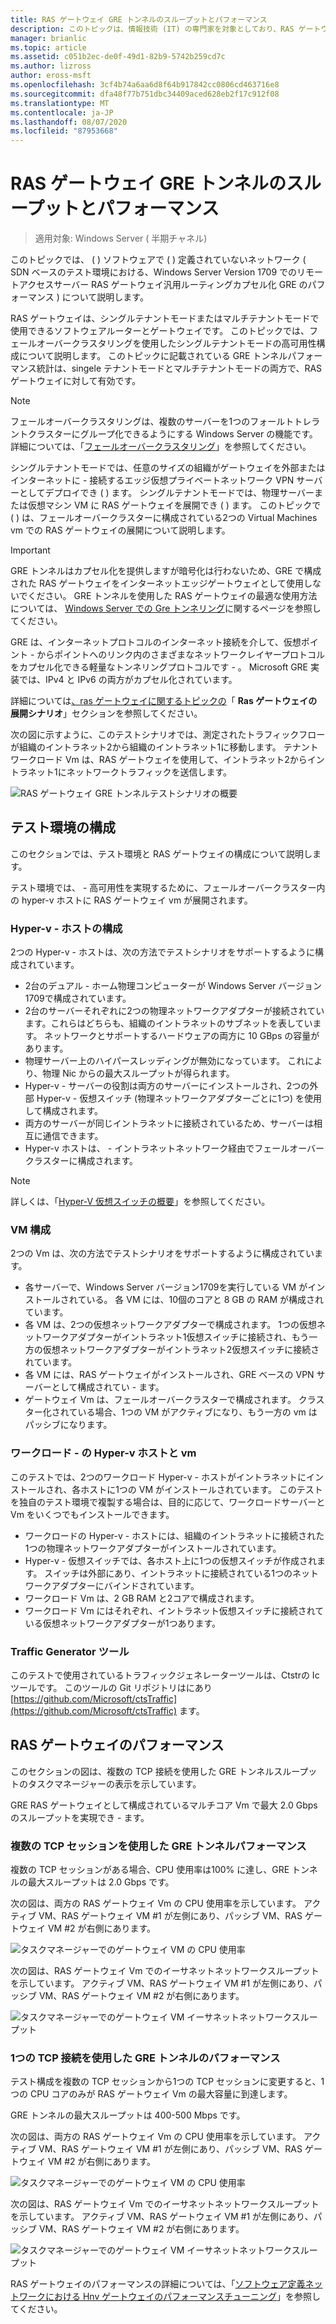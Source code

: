 ```yaml
---
title: RAS ゲートウェイ GRE トンネルのスループットとパフォーマンス
description: このトピックは、情報技術 (IT) の専門家を対象としており、RAS ゲートウェイの汎用ルーティングカプセル化 (GRE) トンネルに関するスループットパフォーマンス情報を提供します。
manager: brianlic
ms.topic: article
ms.assetid: c051b2ec-de0f-49d1-82b9-5742b259cd7c
ms.author: lizross
author: eross-msft
ms.openlocfilehash: 3cf4b74a6aa6d8f64b917842cc0806cd463716e8
ms.sourcegitcommit: dfa48f77b751dbc34409aced628eb2f17c912f08
ms.translationtype: MT
ms.contentlocale: ja-JP
ms.lasthandoff: 08/07/2020
ms.locfileid: "87953668"
---
```

# <a name="ras-gateway-gre-tunnel-throughput-and-performance"></a>RAS ゲートウェイ GRE トンネルのスループットとパフォーマンス

>適用対象: Windows Server \( 半期チャネル\)

このトピックでは、 \( \) ソフトウェアで \( \) 定義されていないネットワーク \( SDN ベースのテスト環境における、Windows Server Version 1709 でのリモートアクセスサーバー RAS ゲートウェイ汎用ルーティングカプセル化 GRE のパフォーマンス \) について説明します。

RAS ゲートウェイは、シングルテナントモードまたはマルチテナントモードで使用できるソフトウェアルーターとゲートウェイです。 このトピックでは、フェールオーバークラスタリングを使用したシングルテナントモードの高可用性構成について説明します。 このトピックに記載されている GRE トンネルパフォーマンス統計は、singele テナントモードとマルチテナントモードの両方で、RAS ゲートウェイに対して有効です。

>[!NOTE]
>フェールオーバークラスタリングは、複数のサーバーを1つのフォールトトレラントクラスターにグループ化できるようにする Windows Server の機能です。 詳細については、「[フェールオーバークラスタリング](../../../failover-clustering/failover-clustering-overview.md)」を参照してください。

シングルテナントモードでは、任意のサイズの組織がゲートウェイを外部またはインターネットに \- 接続するエッジ仮想プライベートネットワーク VPN サーバーとしてデプロイでき \( \) ます。 シングルテナントモードでは、物理サーバーまたは仮想マシン VM に RAS ゲートウェイを展開でき \( \) ます。 このトピックで \( \) は、フェールオーバークラスターに構成されている2つの Virtual Machines vm での RAS ゲートウェイの展開について説明します。

>[!IMPORTANT]
>GRE トンネルはカプセル化を提供しますが暗号化は行わないため、GRE で構成された RAS ゲートウェイをインターネットエッジゲートウェイとして使用しないでください。 GRE トンネルを使用した RAS ゲートウェイの最適な使用方法については、 [Windows Server での Gre トンネリング](gre-tunneling-windows-server.md)に関するページを参照してください。

GRE は、インターネットプロトコルのインターネット接続を介して、仮想ポイント \- からポイントへのリンク内のさまざまなネットワークレイヤープロトコルをカプセル化できる軽量なトンネリングプロトコルです \- 。 Microsoft GRE 実装では、IPv4 と IPv6 の両方がカプセル化されています。

詳細については[、ras ゲートウェイに関するトピックの](./ras-gateway.md#bkmk_deploy)「 **Ras ゲートウェイの展開シナリオ**」セクションを参照してください。

次の図に示すように、このテストシナリオでは、測定されたトラフィックフローが組織のイントラネット2から組織のイントラネット1に移動します。 テナントワークロード Vm は、RAS ゲートウェイを使用して、イントラネット2からイントラネット1にネットワークトラフィックを送信します。

![RAS ゲートウェイ GRE トンネルテストシナリオの概要](../../media/GRE-Tunnel-Perf/Gre-Infrastructure.jpg)

## <a name="test-environment-configuration"></a>テスト環境の構成

このセクションでは、テスト環境と RAS ゲートウェイの構成について説明します。

テスト環境では、 \- 高可用性を実現するために、フェールオーバークラスター内の hyper-v ホストに RAS ゲートウェイ vm が展開されます。

### <a name="hyper-v-host-configuration"></a>Hyper-v \- ホストの構成

2つの Hyper-v \- ホストは、次の方法でテストシナリオをサポートするように構成されています。

- 2台のデュアル \- ホーム物理コンピューターが Windows Server バージョン1709で構成されています。
- 2台のサーバーそれぞれに2つの物理ネットワークアダプターが接続されています。これらはどちらも、組織のイントラネットのサブネットを表しています。 ネットワークとサポートするハードウェアの両方に 10 GBps の容量があります。
- 物理サーバー上のハイパースレッディングが無効になっています。 これにより、物理 Nic からの最大スループットが得られます。
- Hyper-v \- サーバーの役割は両方のサーバーにインストールされ、2つの外部 Hyper-v \- 仮想スイッチ (物理ネットワークアダプターごとに1つ) を使用して構成されます。
- 両方のサーバーが同じイントラネットに接続されているため、サーバーは相互に通信できます。
- Hyper-v ホストは、 \- イントラネットネットワーク経由でフェールオーバークラスターに構成されます。

>[!NOTE]
>詳しくは、「[Hyper-V 仮想スイッチの概要](../../../virtualization/hyper-v-virtual-switch/hyper-v-virtual-switch.md)」を参照してください。

### <a name="vm-configuration"></a>VM 構成

2つの Vm は、次の方法でテストシナリオをサポートするように構成されています。

- 各サーバーで、Windows Server バージョン1709を実行している VM がインストールされている。 各 VM には、10個のコアと 8 GB の RAM が構成されています。
- 各 VM は、2つの仮想ネットワークアダプターで構成されます。 1つの仮想ネットワークアダプターがイントラネット1仮想スイッチに接続され、もう一方の仮想ネットワークアダプターがイントラネット2仮想スイッチに接続されています。
- 各 VM には、RAS ゲートウェイがインストールされ、GRE ベースの VPN サーバーとして構成されてい \- ます。
- ゲートウェイ Vm は、フェールオーバークラスターで構成されます。 クラスター化されている場合、1つの VM がアクティブになり、もう一方の vm はパッシブになります。

### <a name="workload-hyper-v-hosts-and-vms"></a>ワークロード \- の Hyper-v ホストと vm

このテストでは、2つのワークロード Hyper-v \- ホストがイントラネットにインストールされ、各ホストに1つの VM がインストールされています。 このテストを独自のテスト環境で複製する場合は、目的に応じて、ワークロードサーバーと Vm をいくつでもインストールできます。

- ワークロードの Hyper-v \- ホストには、組織のイントラネットに接続された1つの物理ネットワークアダプターがインストールされています。
- Hyper-v \- 仮想スイッチでは、各ホスト上に1つの仮想スイッチが作成されます。 スイッチは外部にあり、イントラネットに接続されている1つのネットワークアダプターにバインドされています。
- ワークロード Vm は、2 GB RAM と2コアで構成されます。
- ワークロード Vm にはそれぞれ、イントラネット仮想スイッチに接続されている仮想ネットワークアダプターが1つあります。

### <a name="traffic-generator-tool"></a>Traffic Generator ツール

このテストで使用されているトラフィックジェネレーターツールは、Ctstrの Ic ツールです。 このツールの Git リポジトリはにあり [https://github.com/Microsoft/ctsTraffic](https://github.com/Microsoft/ctsTraffic) ます。

## <a name="ras-gateway-performance"></a>RAS ゲートウェイのパフォーマンス

このセクションの図は、複数の TCP 接続を使用した GRE トンネルスループットのタスクマネージャーの表示を示しています。

GRE RAS ゲートウェイとして構成されているマルチコア Vm で最大 2.0 Gbps のスループットを実現でき \- ます。

### <a name="gre-tunnel-performance-with-multiple-tcp-sessions"></a>複数の TCP セッションを使用した GRE トンネルパフォーマンス

複数の TCP セッションがある場合、CPU 使用率は100% に達し、GRE トンネルの最大スループットは 2.0 Gbps です。

次の図は、両方の RAS ゲートウェイ Vm の CPU 使用率を示しています。 アクティブ VM、RAS ゲートウェイ VM #1 が左側にあり、パッシブ VM、RAS ゲートウェイ VM #2 が右側にあります。

![タスクマネージャーでのゲートウェイ VM の CPU 使用率](../../media/GRE-Tunnel-Perf/Gre-Tunnel-01.jpg)

次の図は、RAS ゲートウェイ Vm でのイーサネットネットワークスループットを示しています。 アクティブ VM、RAS ゲートウェイ VM #1 が左側にあり、パッシブ VM、RAS ゲートウェイ VM #2 が右側にあります。

![タスクマネージャーでのゲートウェイ VM イーサネットネットワークスループット](../../media/GRE-Tunnel-Perf/Gre-Tunnel-02.jpg)


### <a name="gre-tunnel-performance-with-one-tcp-connection"></a>1つの TCP 接続を使用した GRE トンネルのパフォーマンス

テスト構成を複数の TCP セッションから1つの TCP セッションに変更すると、1つの CPU コアのみが RAS ゲートウェイ Vm の最大容量に到達します。

GRE トンネルの最大スループットは 400-500 Mbps です。

次の図は、両方の RAS ゲートウェイ Vm の CPU 使用率を示しています。 アクティブ VM、RAS ゲートウェイ VM #1 が左側にあり、パッシブ VM、RAS ゲートウェイ VM #2 が右側にあります。

![タスクマネージャーでのゲートウェイ VM の CPU 使用率](../../media/GRE-Tunnel-Perf/Gre-Tunnel-03.jpg)


次の図は、RAS ゲートウェイ Vm でのイーサネットネットワークスループットを示しています。 アクティブ VM、RAS ゲートウェイ VM #1 が左側にあり、パッシブ VM、RAS ゲートウェイ VM #2 が右側にあります。

![タスクマネージャーでのゲートウェイ VM イーサネットネットワークスループット](../../media/GRE-Tunnel-Perf/Gre-Tunnel-04.jpg)

RAS ゲートウェイのパフォーマンスの詳細については、「[ソフトウェア定義ネットワークにおける Hnv ゲートウェイのパフォーマンスチューニング](../../../administration/performance-tuning/subsystem/software-defined-networking/hnv-gateway-performance.md)」を参照してください。
